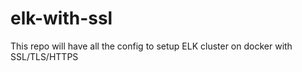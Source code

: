 # elk-with-ssl
This repo will have all the config to setup ELK cluster on docker with SSL/TLS/HTTPS
